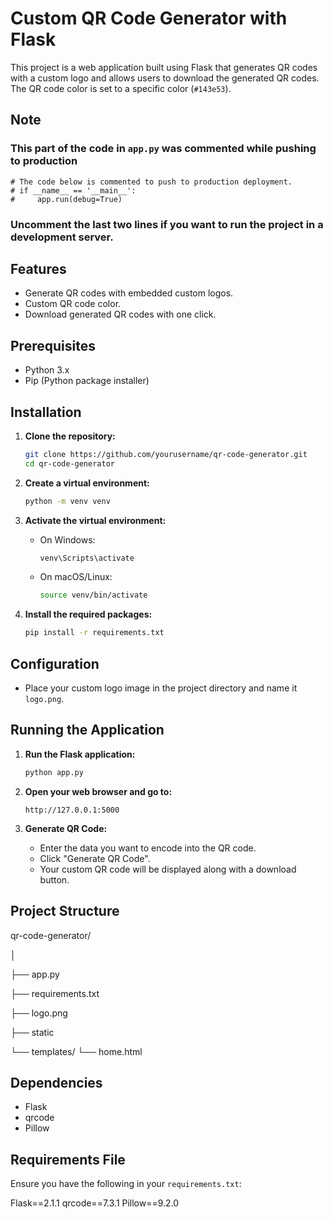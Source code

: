 # Custom QR Code Generator with Flask

This project is a web application built using Flask that generates QR codes with a custom logo and allows users to download the generated QR codes. The QR code color is set to a specific color (`#143e53`).

## Note
### This part of the code in `app.py` was commented while pushing to production

```
# The code below is commented to push to production deployment.
# if __name__ == '__main__':
#     app.run(debug=True)
```
### Uncomment the last two lines if you want to run the project in a development server.
 
## Features

- Generate QR codes with embedded custom logos.
- Custom QR code color.
- Download generated QR codes with one click.

## Prerequisites

- Python 3.x
- Pip (Python package installer)

## Installation

1. **Clone the repository:**

    ```bash
    git clone https://github.com/yourusername/qr-code-generator.git
    cd qr-code-generator
    ```

2. **Create a virtual environment:**

    ```bash
    python -m venv venv
    ```

3. **Activate the virtual environment:**

    - On Windows:

        ```bash
        venv\Scripts\activate
        ```

    - On macOS/Linux:

        ```bash
        source venv/bin/activate
        ```

4. **Install the required packages:**

    ```bash
    pip install -r requirements.txt
    ```

## Configuration

- Place your custom logo image in the project directory and name it `logo.png`.

## Running the Application

1. **Run the Flask application:**

    ```bash
    python app.py
    ```

2. **Open your web browser and go to:**

    ```
    http://127.0.0.1:5000
    ```

3. **Generate QR Code:**
    - Enter the data you want to encode into the QR code.
    - Click "Generate QR Code".
    - Your custom QR code will be displayed along with a download button.

## Project Structure

qr-code-generator/

│

├── app.py

├── requirements.txt

├── logo.png

├── static

└── templates/
    └── home.html


## Dependencies

- Flask
- qrcode
- Pillow

## Requirements File

Ensure you have the following in your `requirements.txt`:

Flask==2.1.1
qrcode==7.3.1
Pillow==9.2.0
